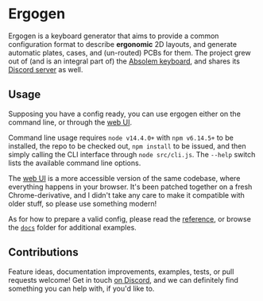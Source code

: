 # Ergogen

Ergogen is a keyboard generator that aims to provide a common configuration format to describe **ergonomic** 2D layouts, and generate automatic plates, cases, and (un-routed) PCBs for them.
The project grew out of (and is an integral part of) the [Absolem keyboard](https://zealot.hu/absolem), and shares its [Discord server](https://discord.gg/nbKcAZB) as well.






## Usage

Supposing you have a config ready, you can use ergogen either on the command line, or through the [web UI](https://zealot.hu/ergogen/).

Command line usage requires `node v14.4.0+` with `npm v6.14.5+` to be installed, the repo to be checked out, `npm install` to be issued, and then simply calling the CLI interface through `node src/cli.js`.
The `--help` switch lists the available command line options.

The [web UI](https://zeaolt.hu/ergogen) is a more accessible version of the same codebase, where everything happens in your browser.
It's been patched together on a fresh Chrome-derivative, and I didn't take any care to make it compatible with older stuff, so please use something modern!

As for how to prepare a valid config, please read the [reference](https://github.com/mrzealot/ergogen/blob/master/docs/reference.md), or browse the [`docs`](https://github.com/mrzealot/ergogen/tree/master/docs) folder for additional examples.





## Contributions

Feature ideas, documentation improvements, examples, tests, or pull requests welcome!
Get in touch [on Discord](https://discord.gg/nbKcAZB), and we can definitely find something you can help with, if you'd like to.
